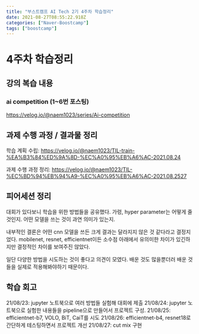 ```yaml
---
title: "부스트캠프 AI Tech 2기 4주차 학습정리"
date: 2021-08-27T08:55:22.918Z
categories: ["Naver-Boostcamp"]
tags: ["boostcamp"]
---
```

# 4주차 학습정리
## 강의 복습 내용
### ai competition (1~6번 포스팅)
https://velog.io/@naem1023/series/Ai-competition

## 과제 수행 과정 / 결과물 정리

학습 계획 수립: https://velog.io/@naem1023/TIL-train-%EA%B3%84%ED%9A%8D-%EC%A0%95%EB%A6%AC-2021.08.24


과제 수행 과정 정리: https://velog.io/@naem1023/TIL-%EC%BD%94%EB%94%A9-%EC%A0%95%EB%A6%AC-2021.08.2527


## 피어세션 정리
대회가 있다보니 학습을 위한 방법들을 공유했다. 가령, hyper parameter는 어떻게 줄 것인지. 어떤 모델을 쓰는 것이 과연 의미가 있는지.

내부적인 결론은 어떤 cnn 모델을 쓰든 크게 결과는 달라지지 않은 것 같다라고 결정지었다. mobilenet, resnet, efficientnet이든 소수점 아래에서 유의미한 차이가 있긴하지만 결정적인 차이를 보여주진 않았다.

일단 다양한 방법을 시도하는 것이 좋다고 의견이 모였다. 배운 것도 많을뿐더러 배운 것들을 실제로 적용해봐야하기 때문이다.
 

## 학습 회고
21/08/23: jupyter 노트북으로 여러 방법들 실험해 대회에 제출
21/08/24: jupyter 노트북으로 실험한 내용들을 pipeline으로 만들어서 프로젝트 구성.
21/08/25: efficientnet-b7, VOLO, BiT, CaiT를 시도
21/08/26: efficientnet-b4, resnet18로 간단하게 테스팅하면서 프로젝트 개선
21/08/27: cut mix 구현



